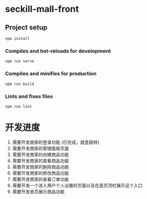 # seckill-mall-front

## Project setup
```
npm install
```

### Compiles and hot-reloads for development
```
npm run serve
```

### Compiles and minifies for production
```
npm run build
```

### Lints and fixes files
```
npm run lint
```


# 开发进度

1. 需要开发商家的登录功能 (已完成，就差跳转)
1. 需要开发商家的管理面板页面
1. 需要开发商家的创建商品功能
1. 需要开发商家的查看商品功能
1. 需要开发商家的删除商品功能
1. 需要开发商家的修改商品功能
1. 需要开发商家的查看订单功能
1. 需要开发一个进入用户个人设置的页面以及在首页顶栏展示这个入口
1. 需要开发首页展示商品功能
